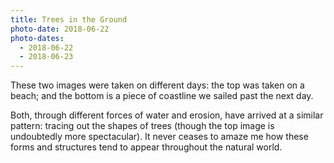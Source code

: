 ```yaml
---
title: Trees in the Ground
photo-date: 2018-06-22
photo-dates:
  - 2018-06-22
  - 2018-06-23
---
```

These two images were taken on different days: the top was taken on a beach; and the bottom is a piece of coastline we sailed past the next day.

Both, through different forces of water and erosion, have arrived at a similar pattern: tracing out the shapes of trees (though the top image is undoubtedly more spectacular). It never ceases to amaze me how these forms and structures tend to appear throughout the natural world.
